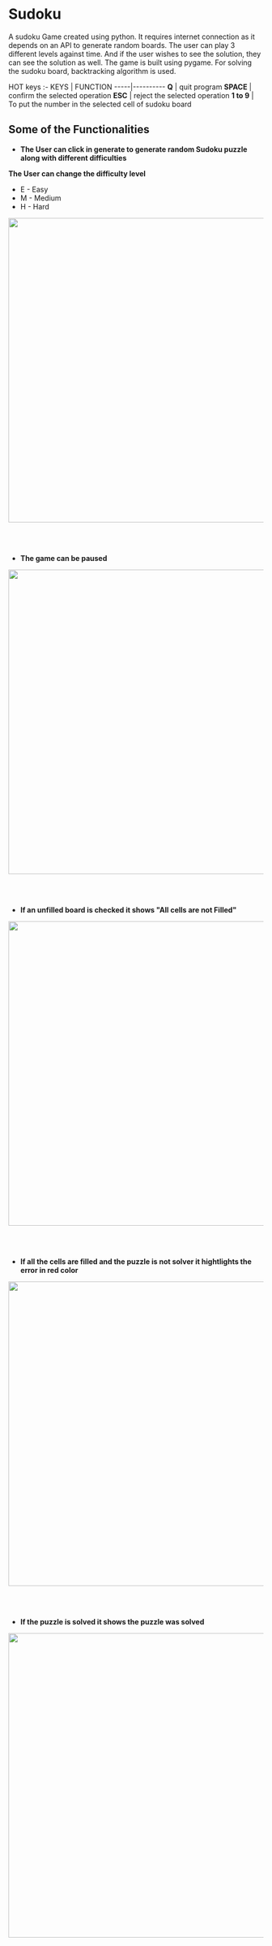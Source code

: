 # Sudoku

A sudoku Game created using python.
It requires internet connection as it depends on an API to generate random boards. 
The user can play 3 different levels against time. And if the user wishes to see the solution, they can see the solution as well.
The game is built using pygame.
For solving the sudoku board, backtracking algorithm is used.

HOT keys :-
KEYS | FUNCTION
-----|----------
**Q** | quit program
**SPACE** | confirm the selected operation
**ESC** | reject the selected operation
**1 to 9** | To put the number in the selected cell of sudoku board


## Some of the Functionalities

* __The User can click in generate to generate random Sudoku puzzle along with different difficulties__

__The User can change the difficulty level__
* E - Easy
* M - Medium
* H - Hard


<p align="center">
<img src="gifs/generate.gif" width="550" height="600">
</p>


<br />
<br />

* __The game can be paused__

<p align="center">
<img src="gifs/pause.gif" width="550" height="600">
</p>


<br />
<br />

* __If an unfilled board is checked it shows "All cells are not Filled"__
<p align="center">
<img src="gifs/check.gif" width="550" height="600">
</p>

<br />
<br />

* __If all the cells are filled and the puzzle is not solver it hightlights the error in red color__
<p align="center">
<img src="gifs/error.gif" width="550" height="600">
</p>

<br />
<br />

* __If the puzzle is solved it shows the puzzle was solved__
<p align="center">
<img src="gifs/final.png" width="550" height="600">
</p>
